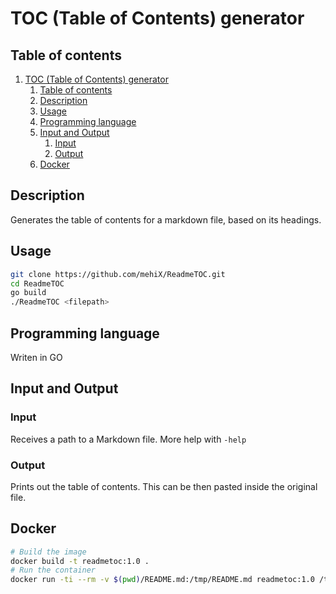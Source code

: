 # TOC (Table of Contents) generator

## Table of contents

<!-- GENERATED TOC -->
1. [TOC (Table of Contents) generator](#toc-table-of-contents-generator)
    1. [Table of contents](#table-of-contents)
    2. [Description](#description)
    3. [Usage](#usage)
    4. [Programming language](#programming-language)
    5. [Input and Output](#input-and-output)
        1. [Input](#input)
        2. [Output](#output)
    6. [Docker](#docker)
<!-- GENERATED TOC -->

## Description
Generates the table of contents for a markdown file, based on its headings.

## Usage
```bash
git clone https://github.com/mehiX/ReadmeTOC.git
cd ReadmeTOC
go build
./ReadmeTOC <filepath>
```

## Programming language
Writen in GO

## Input and Output

### Input
Receives a path to a Markdown file. More help with `-help`

### Output
Prints out the table of contents. This can be then pasted inside the original file.

## Docker

```bash
# Build the image
docker build -t readmetoc:1.0 .
# Run the container
docker run -ti --rm -v $(pwd)/README.md:/tmp/README.md readmetoc:1.0 /tmp/README.md
```